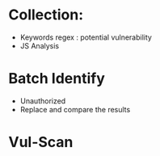 # Collection:
- Keywords regex : potential vulnerability
- JS Analysis


# Batch Identify
- Unauthorized
- Replace and compare the results

# Vul-Scan

